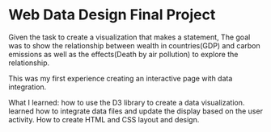 # Web Data Design Final Project 

Given the task to create a visualization that makes a statement, The goal was to show the relationship between wealth in countries(GDP)  and carbon emissions as well as the effects(Death by air pollution) to explore the relationship.

This was my first experience creating an interactive page with data integration. 

What I learned:
how to use the D3 library to create a data visualization. 
learned how to integrate data files and update the display based on the user activity.
How to create HTML and CSS layout and design.
